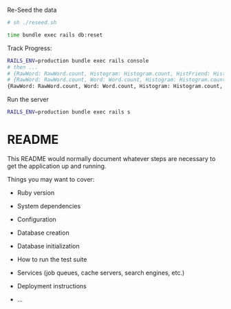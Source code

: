 Re-Seed the data 

```bash
# sh ./reseed.sh

time bundle exec rails db:reset
```

Track Progress:

```bash
RAILS_ENV=production bundle exec rails console
# then ...
# {RawWord: RawWord.count, Histogram: Histogram.count, HistFriend: HistFriend.count, WordFriend: WordFriend.count, SocialNode: SocialNode.count}
# {RawWord: RawWord.count, Word: Word.count, Histogram: Histogram.count, HistFriend: HistFriend.count, WordFriend: WordFriend.count, WordFriend_max_word_from_id: WordFriend.maximum(:word_from_id), SocialNode: SocialNode.count, SocialNode_max_word_orig_id: SocialNode.maximum(:word_orig_id)}
{RawWord: RawWord.count, Word: Word.count, Histogram: Histogram.count, HistFriend: HistFriend.count, HistFriend_max: HistFriend.maximum(:hist_from_id), WordFriend: WordFriend.count, WordFriend_max_word_from_id: WordFriend.maximum(:word_from_id), SocialNode: SocialNode.count, SocialNode_max_word_orig_id: SocialNode.maximum(:word_orig_id)}
```

Run the server 

```bash
RAILS_ENV=production bundle exec rails s
```

# README

This README would normally document whatever steps are necessary to get the
application up and running.

Things you may want to cover:

* Ruby version

* System dependencies

* Configuration

* Database creation

* Database initialization

* How to run the test suite

* Services (job queues, cache servers, search engines, etc.)

* Deployment instructions

* ...
